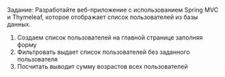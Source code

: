 Задание: Разработайте веб-приложение с использованием 
Spring MVC и Thymeleaf, которое отображает список пользователей 
из базы данных.
1. Создаем список пользователей на главной странице заполняя форму
2. Фильтровать выдает список пользователей без заданного пользователя
3. Посчитать выводит сумму возрастов всех пользователей

